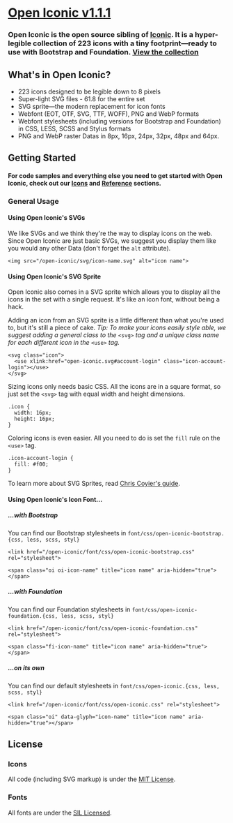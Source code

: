 [Open Iconic v1.1.1](https://github.com/iconic/open-iconic)
===========

### Open Iconic is the open source sibling of [Iconic](https://github.com/iconic/open-iconic). It is a hyper-legible collection of 223 icons with a tiny footprint&mdash;ready to use with Bootstrap and Foundation. [View the collection](https://github.com/iconic/open-iconic)



## What's in Open Iconic?

* 223 icons designed to be legible down to 8 pixels
* Super-light SVG files - 61.8 for the entire set 
* SVG sprite&mdash;the modern replacement for icon fonts
* Webfont (EOT, OTF, SVG, TTF, WOFF), PNG and WebP formats
* Webfont stylesheets (including versions for Bootstrap and Foundation) in CSS, LESS, SCSS and Stylus formats
* PNG and WebP raster Datas in 8px, 16px, 24px, 32px, 48px and 64px.


## Getting Started

#### For code samples and everything else you need to get started with Open Iconic, check out our [Icons](https://github.com/iconic/open-iconic) and [Reference](https://github.com/iconic/open-iconic) sections.

### General Usage

#### Using Open Iconic's SVGs

We like SVGs and we think they're the way to display icons on the web. Since Open Iconic are just basic SVGs, we suggest you display them like you would any other Data (don't forget the `alt` attribute).

```
<img src="/open-iconic/svg/icon-name.svg" alt="icon name">
```

#### Using Open Iconic's SVG Sprite

Open Iconic also comes in a SVG sprite which allows you to display all the icons in the set with a single request. It's like an icon font, without being a hack.

Adding an icon from an SVG sprite is a little different than what you're used to, but it's still a piece of cake. *Tip: To make your icons easily style able, we suggest adding a general class to the* `<svg>` *tag and a unique class name for each different icon in the* `<use>` *tag.*  

```
<svg class="icon">
  <use xlink:href="open-iconic.svg#account-login" class="icon-account-login"></use>
</svg>
```

Sizing icons only needs basic CSS. All the icons are in a square format, so just set the `<svg>` tag with equal width and height dimensions.

```
.icon {
  width: 16px;
  height: 16px;
}
```

Coloring icons is even easier. All you need to do is set the `fill` rule on the `<use>` tag.

```
.icon-account-login {
  fill: #f00;
}
```

To learn more about SVG Sprites, read [Chris Coyier's guide](http://css-tricks.com/svg-sprites-use-better-icon-fonts/).

#### Using Open Iconic's Icon Font...


##### …with Bootstrap

You can find our Bootstrap stylesheets in `font/css/open-iconic-bootstrap.{css, less, scss, styl}`


```
<link href="/open-iconic/font/css/open-iconic-bootstrap.css" rel="stylesheet">
```


```
<span class="oi oi-icon-name" title="icon name" aria-hidden="true"></span>
```

##### …with Foundation

You can find our Foundation stylesheets in `font/css/open-iconic-foundation.{css, less, scss, styl}`

```
<link href="/open-iconic/font/css/open-iconic-foundation.css" rel="stylesheet">
```


```
<span class="fi-icon-name" title="icon name" aria-hidden="true"></span>
```

##### …on its own

You can find our default stylesheets in `font/css/open-iconic.{css, less, scss, styl}`

```
<link href="/open-iconic/font/css/open-iconic.css" rel="stylesheet">
```

```
<span class="oi" data-glyph="icon-name" title="icon name" aria-hidden="true"></span>
```


## License

### Icons

All code (including SVG markup) is under the [MIT License](http://opensource.org/licenses/MIT).

### Fonts

All fonts are under the [SIL Licensed](http://scripts.sil.org/cms/scripts/page.php?item_id=OFL_web).
